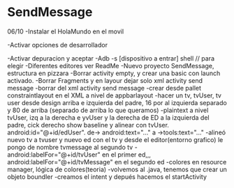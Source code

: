 # SendMessage
06/10
-Instalar el HolaMundo en el movil

-Activar opciones de desarrollador

-Activar depuracion y aceptar
-Adb -s [dispositivo a entrar] shell // para elegir
-Diferentes editores ver ReadMe
-Nuevo proyecto SendMessage, estructura en pizzara
-Borrar activity empty, y crear una basic con launch activado.
-Borrar Fragments y en layour dejar solo xml activity send message
-borrar     <include layout="@layout/content_send_message" /> del xml activity send message
-crear desde pallet constraintlayout en el XML a nivel de appbarlayout
-hacer un tv, tvUser, tv user desde design arriba e izquierda del padre, 16 por al izquierda separado y 80 de arriba (separado de arriba lo que queramos)
-plaintext a nivel tvUser, izq a la derecha e yvUser y la derecha de ED a la izquierda del padre, cick derecho show baseline y alinear con tvUser. android:id="@+id/edUser". de-> android:text="..."  a ->tools:text="..."
-alineó nuevo tv a tvuser y nuevo ed con el tv y desde el editor(entorno grafico) le pongo de nombre tvmessage al segundo tv
-android:labelFor="@+id/tvUser" en el primer ed,,, android:labelFor="@+id/tvMessage" en el segundo ed
-colores en resource manager, lógica de colores(teoria)
-volvemos al .java, tenemos que crear un objeto boundler
-creamos el intent y depués hacemos el startActivity
